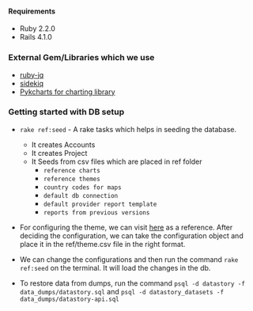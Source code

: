 #### Requirements

* Ruby 2.2.0
* Rails 4.1.0

### External Gem/Libraries which we use

* [ruby-jq][1]
* [sidekiq][2]
* [Pykcharts for charting library][3]

### Getting started with DB setup

* `rake ref:seed` - A rake tasks which helps in seeding the database.
    * It creates Accounts
    * It creates Project
    * It Seeds from csv files which are placed in ref folder
        * `reference charts`
        * `reference themes`
        * `country codes for maps`
        * `default db connection`
        * `default provider report template`
        * `reports from previous versions`

* For configuring the theme, we can visit [here][4] as a reference. After deciding the configuration, we can take the configuration object and place it in the ref/theme.csv file in the right format.
* We can change the configurations and then run the command `rake ref:seed` on the terminal. It will load the changes in the db.
* To restore data from dumps, run the command `psql -d datastory -f data_dumps/datastory.sql` and 
`psql -d datastory_datasets -f data_dumps/datastory-api.sql`

[1]: https://github.com/winebarrel/ruby-jq
[2]: http://sidekiq.org/
[3]: http://pykcharts.com/
[4]: http://pykcharts.com/tour/pie